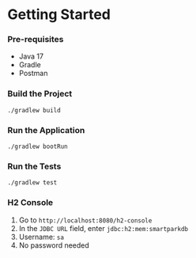 # Getting Started

### Pre-requisites
* Java 17
* Gradle
* Postman

### Build the Project
`./gradlew build`

### Run the Application
`./gradlew bootRun`

### Run the Tests
`./gradlew test`

### H2 Console
1. Go to `http://localhost:8080/h2-console`
2. In the `JDBC URL` field, enter `jdbc:h2:mem:smartparkdb`
3. Username: `sa`
4. No password needed